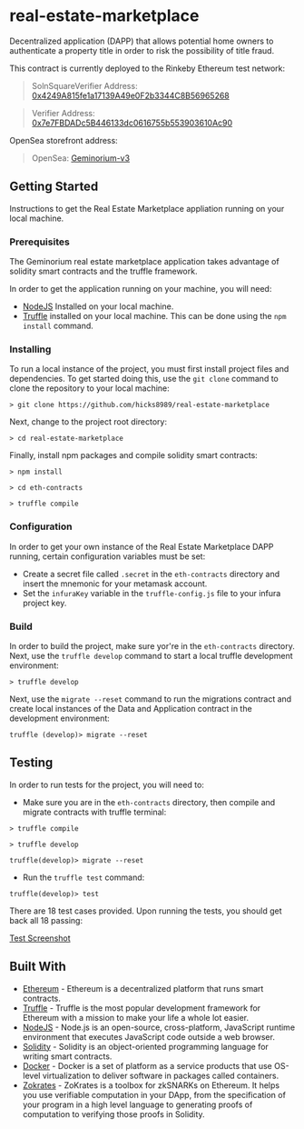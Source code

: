 # real-estate-marketplace
Decentralized application (DAPP) that allows potential home owners to authenticate a property title in order to risk the possibility of title fraud.

This contract is currently deployed to the Rinkeby Ethereum test network:

> SolnSquareVerifier Address: [0x4249A815fe1a17139A49e0F2b3344C8B56965268](https://rinkeby.etherscan.io/address/0x4249A815fe1a17139A49e0F2b3344C8B56965268)

> Verifier Address:
[0x7e7FBDADc5B446133dc0616755b553903610Ac90](https://rinkeby.etherscan.io/address/0x7e7fbdadc5b446133dc0616755b553903610ac90)

OpenSea storefront address:

> OpenSea: [Geminorium-v3](https://rinkeby.opensea.io/assets/geminorium-v3)

## Getting Started
Instructions to get the Real Estate Marketplace appliation running on your local machine.

### Prerequisites
The Geminorium real estate marketplace application takes advantage of solidity smart contracts and the truffle framework.

In order to get the application running on your machine, you will need:

* [NodeJS](https://nodejs.org) Installed on your local machine.
* [Truffle](https://trufflesuite.com) installed on your local machine. This can be done using the `npm install` command.

### Installing
To run a local instance of the project, you must first install project files and dependencies. To get started doing this, use the `git clone` command to clone the repository to your local machine:

```
> git clone https://github.com/hicks8989/real-estate-marketplace
```

Next, change to the project root directory:

```
> cd real-estate-marketplace
```

Finally, install npm packages and compile solidity smart contracts:

```
> npm install
```

```
> cd eth-contracts
```

```
> truffle compile
```

### Configuration
In order to get your own instance of the Real Estate Marketplace DAPP running, certain configuration variables must be set:

* Create a secret file called `.secret` in the `eth-contracts` directory and insert the mnemonic for your metamask account.
* Set the `infuraKey` variable in the `truffle-config.js` file to your infura project key.

### Build
In order to build the project, make sure yor're in the `eth-contracts` directory. Next, use the `truffle develop` command to start a local truffle development environment:

```
> truffle develop
```

Next, use the `migrate --reset` command to run the migrations contract and create local instances of the Data and Application contract in the development environment:

```
truffle (develop)> migrate --reset
```

## Testing
In order to run tests for the project, you will need to:

* Make sure you are in the `eth-contracts` directory, then compile and migrate contracts with truffle terminal:

```
> truffle compile
```

```
> truffle develop
```

```
truffle(develop)> migrate --reset
```

* Run the `truffle test` command:

```
truffle(develop)> test
```

There are 18 test cases provided. Upon running the tests, you should get back all 18 passing:

[Test Screenshot](https://github.com/hicks8989/real-estate-marketplace/blob/dev/screenshots/test.JPG)

## Built With

* [Ethereum](https://ethereum.org/) - Ethereum is a decentralized platform that runs smart contracts.
* [Truffle](https://trufflesuite.com) - Truffle is the most popular development framework for Ethereum with a mission to make your life a whole lot easier.
* [NodeJS](https://nodejs.org) - Node.js is an open-source, cross-platform, JavaScript runtime environment that executes JavaScript code outside a web browser.
* [Solidity](https://solidity.readthedocs.io/en/v0.6.10/) - Solidity is an object-oriented programming language for writing smart contracts.
* [Docker](https://docker.com) - Docker is a set of platform as a service products that use OS-level virtualization to deliver software in packages called containers.
* [Zokrates](https://zokrates.github.io/) - ZoKrates is a toolbox for zkSNARKs on Ethereum. It helps you use verifiable computation in your DApp, from the specification of your program in a high level language to generating proofs of computation to verifying those proofs in Solidity.
